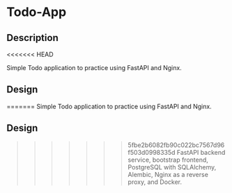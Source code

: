 # Todo-App

## Description
<<<<<<< HEAD

Simple Todo application to practice using FastAPI and Nginx.

## Design

=======
Simple Todo application to practice using FastAPI and Nginx.

## Design
>>>>>>> 5fbe2b6082fb90c022bc7567d96f503d0998335d
FastAPI backend service, bootstrap frontend, PostgreSQL with SQLAlchemy, Alembic, Nginx as a reverse proxy, and Docker.

